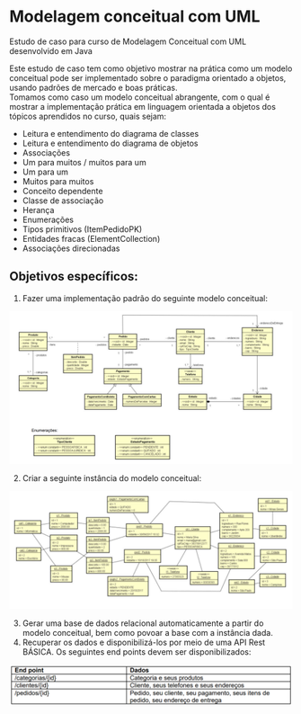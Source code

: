 # Modelagem conceitual com UML
Estudo de caso para curso de Modelagem Conceitual com UML desenvolvido em Java

Este estudo de caso tem como objetivo mostrar na prática como um modelo conceitual pode ser implementado
sobre o paradigma orientado a objetos, usando padrões de mercado e boas práticas. \
Tomamos como caso um modelo conceitual abrangente, com o qual é mostrar a implementação prática
em linguagem orientada a objetos dos tópicos aprendidos no curso, quais sejam:

* Leitura e entendimento do diagrama de classes 
* Leitura e entendimento do diagrama de objetos 
* Associações 
* Um para muitos / muitos para um 
* Um para um 
* Muitos para muitos 
* Conceito dependente 
* Classe de associação 
* Herança 
* Enumerações 
* Tipos primitivos (ItemPedidoPK) 
* Entidades fracas (ElementCollection) 
* Associações direcionadas 

## Objetivos específicos: 
1) Fazer uma implementação padrão do seguinte modelo conceitual: 

![alt text](https://github.com/renatodev95/cursomc/blob/main/img/img1.png)

2) Criar a seguinte instância do modelo conceitual:

![alt text](https://github.com/renatodev95/cursomc/blob/main/img/img2.png)

3) Gerar uma base de dados relacional automaticamente a partir do modelo conceitual, bem como povoar a base com a instância dada.
4) Recuperar os dados e disponibilizá-los por meio de uma API Rest BÁSICA. Os seguintes end points devem ser disponibilizados:

![alt text](https://github.com/renatodev95/cursomc/blob/main/img/img3.png)

